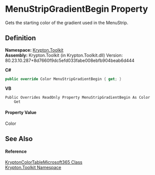 # MenuStripGradientBegin Property


Gets the starting color of the gradient used in the MenuStrip.



## Definition
**Namespace:** <a href="79d2eac2-21f4-54ff-7552-b20c33c30600.md">Krypton.Toolkit</a>  
**Assembly:** Krypton.Toolkit (in Krypton.Toolkit.dll) Version: 80.23.10.287+8d7660f9dc5efd033fabe008ebfb904beab6d444

**C#**
``` C#
public override Color MenuStripGradientBegin { get; }
```
**VB**
``` VB
Public Overrides ReadOnly Property MenuStripGradientBegin As Color
	Get
```



#### Property Value
Color

## See Also


#### Reference
<a href="327986f0-d030-03bf-62a7-75345c858c63.md">KryptonColorTableMicrosoft365 Class</a>  
<a href="79d2eac2-21f4-54ff-7552-b20c33c30600.md">Krypton.Toolkit Namespace</a>  
